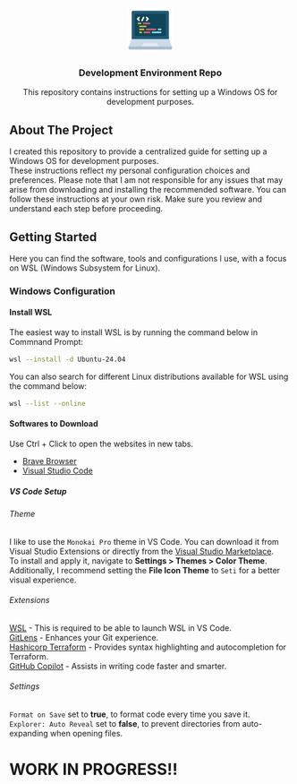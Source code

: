 <a id="readme-top"></a>

<!-- PROJECT LOGO -->
<br />
<div align="center">
  <a href="https://github.com/bfeliano/dev-environment">
    <img src="config/logo.png" width="80" height="80">
  </a>

  <h3 align="center">Development Environment Repo</h3>

  <p align="center">
    This repository contains instructions for setting up a Windows OS for development purposes.
  </p>
</div>

## About The Project

I created this repository to provide a centralized guide for setting
up a Windows OS for development purposes.  
These instructions reflect my personal configuration choices and
preferences. Please note that I am not responsible for any issues
that may arise from downloading and installing the recommended
software. You can follow these instructions at your own risk.
Make sure you review and understand each step before proceeding.

## Getting Started

Here you can find the software, tools and configurations I use, with a focus on WSL (Windows Subsystem for Linux).

### Windows Configuration

#### Install WSL

The easiest way to install WSL is by running the command below in Commnand Prompt: 
```sh
wsl --install -d Ubuntu-24.04
```

You can also search for different Linux distributions available for WSL using the command below:
```sh
wsl --list --online
```

#### Softwares to Download

Use Ctrl + Click to open the websites in new tabs.

* [Brave Browser](https://brave.com/download/)
* [Visual Studio Code](https://code.visualstudio.com/download)

##### VS Code Setup

###### Theme

I like to use the `Monokai Pro` theme in VS Code. You can download it from Visual Studio Extensions or directly from the [Visual Studio Marketplace](https://marketplace.visualstudio.com/items?itemName=monokai.theme-monokai-pro-vscode).  
To install and apply it, navigate to **Settings > Themes > Color Theme**.  
Additionally, I recommend setting the **File Icon Theme** to `Seti` for a better visual experience.

###### Extensions

[WSL](https://marketplace.visualstudio.com/items?itemName=ms-vscode-remote.remote-wsl) - This is required to be able to launch WSL in VS Code.  
[GitLens](https://marketplace.visualstudio.com/items?itemName=eamodio.gitlens) - Enhances your Git experience.  
[Hashicorp Terraform](https://marketplace.visualstudio.com/items?itemName=HashiCorp.terraform) - Provides syntax highlighting and autocompletion for Terraform.  
[GitHub Copilot](https://marketplace.visualstudio.com/items?itemName=GitHub.copilot) - Assists in writing code faster and smarter.  


###### Settings
`Format on Save` set to **true**, to format code every time you save it.  
`Explorer: Auto Reveal` set to **false**, to prevent directories from auto-expanding when opening files.  

# WORK IN PROGRESS!!
